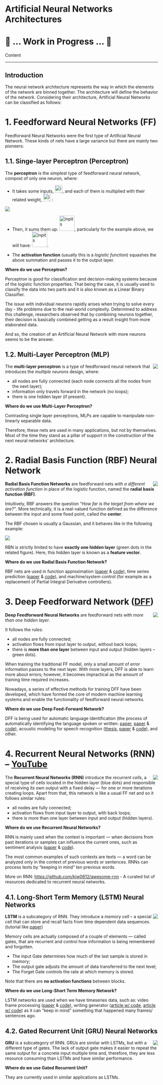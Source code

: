 # Artificial Neural Networks Architectures

# :construction: ... Work in Progress ... :construction:

Content


--------------------

## Introduction

The neural network architecture represents the way in which the elements of the network are binned together. The architecture will define the behavior of the network. Considering their architecture, Artificial Neural Networks can be classified as follows:

# 1.	Feedforward Neural Networks (FF)

Feedforward Neural Networks were the first type of Artificial Neural Network. These kinds of nets have a large variance but there are mainly two pioneers:

## 1.1.	Singe-layer Perceptron (Perceptron)

The **perceptron** is the simplest type of feedforward neural network, compost of only one neuron, where:  

  -	It takes some inputs, <img src="https://github.com/laviniaflorentina/Tutorials/blob/master/images/xi.png" alt="inpits" width="25" height="25">, and each of them is multiplied with their related weight, <img src="https://github.com/laviniaflorentina/Tutorials/blob/master/images/wi.png" alt="inpits" width="25" height="25"> : 

 ![](https://github.com/laviniaflorentina/Tutorials/blob/master/images/ann3.png)

  - Then, it sums them up: <img src="https://github.com/laviniaflorentina/Tutorials/blob/master/images/sum_n.png" alt="inpits" width="50" height="50">, particularly for the example above, we will have: <img src="https://github.com/laviniaflorentina/Tutorials/blob/master/images/sum_5.png" alt="inpits" width="50" height="50">.

  -	The **activation function** (usually this is a _logistic function_) squashes the above summation and passes it to the output layer.

**Where do we use Perceptron?**

Perceptron is good for classification and decision-making systems because of the logistic function properties. That being the case, it is usually used to classify the data into two parts and it is also known as a Linear Binary Classifier. 

The issue with individual neurons rapidly arises when trying to solve every day - life problems due to the real-world complexity. Determined to address this challenge, researchers observed that by combining neurons together, their decision is basically combined getting as a result insight from more elaborated data. 

And so, the creation of an Artificial Neural Network with more neurons seems to be the answer.

## 1.2.	Multi-Layer Perceptron (MLP)

<img align="right" src="https://github.com/laviniaflorentina/Tutorials/blob/master/images/ann4.png"> 

The **multi-layer perceptron** is a type of feedforward neural network that introduces the _multiple neurons_ design, where:

  - all nodes are fully connected (each node connects all the nodes from the next layer);
  - information only travels forward in the network (no loops);
  - there is one hidden layer (if present).

**Where do we use Multi-Layer Perceptron?**

Contrasting single layer perceptrons, MLPs are capable to manipulate non-linearly separable data. 

Therefore, these nets are used in many applications, but not by themselves. Most of the time they stand as a pillar of support in the construction of the next neural networks’ architecture. 

# 2.	Radial Basis Function (RBF) Neural Network 

<img align="right" src="https://github.com/laviniaflorentina/Tutorials/blob/master/images/ann5.png"> 

**Radial Basis Function Networks** are feedforward nets _with a different activation function_ in place of the logistic function, named the **radial basis function (RBF)**. 

Intuitively, RBF answers the question _“How far is the target from where we are?”_. More technically, it is a real-valued function defined as the difference between the input and some fixed point, called the **center**. 

The RBF chosen is usually a Gaussian, and it behaves like in the following example: 

![](https://www.digitalvidya.com/wp-content/uploads/2019/01/Image-3.gif)


RBN is strictly limited to have **exactly one hidden layer** (green dots in the related figure). Here, this hidden layer is known as a **feature vector**.

**Where do we use Radial Basis Function Network?**

RBF nets are used in function approximation ([paper]() & [code]()), time series prediction ([paper]() & [code]()), and machine/system control (for example as a replacement of Partial Integral Derivative controllers). 

# 3.	Deep Feedforward Network ([DFF]())

<img align="right" src="https://github.com/laviniaflorentina/Tutorials/blob/master/images/ann6.png"> 

**Deep Feedforward Neural Networks** are feedforward nets with _more than one hidden layer_.

It follows the rules:
  - all nodes are fully connected;
  - activation flows from input layer to output, without back loops;
  - there is **more than one layer** between input and output (hidden layers – green dots).

When training the traditional FF model, only a small amount of error information passes to the next layer. With more layers, DFF is able to learn more about errors; however, it becomes impractical as the amount of training time required increases.

Nowadays, a series of effective methods for training DFF have been developed, which have formed the core of modern machine learning systems and enable the functionality of feedforward neural networks.

**Where do we use Deep Feed-Forward Network?**

DFF is being used for automatic language identification (the process of automatically identifying the language spoken or written: [paper](), [paper]() & [code]()), acoustic modeling for speech recognition ([thesis](), [paper]() & [code]()), and other.

# 4.	Recurrent Neural Networks (RNN) – [YouTube]() 

<img align="right" src="https://github.com/laviniaflorentina/Tutorials/blob/master/images/ann7.png"> 

The **Recurrent Neural Networks (RNN)** introduce the _recurrent cells_, a special type of cells located in the hidden layer (blue dots) and responsible of receiving its own output with a fixed delay — for one or more iterations creating loops. Apart from that, this network is like a usual FF net and so it follows similar rules:

  - all nodes are fully connected;
  - activation flows from input layer to output, with back loops;
  - there is more than one layer between input and output (hidden layers).

**Where do we use Recurrent Neural Networks?**

RNN is mainly used when the context is important — when decisions from past iterations or samples can influence the current ones, such as sentiment analysis ([paper]() & [code]()).

The most common examples of such contexts are texts — a word can be analyzed only in the context of previous words or sentences. RNNs can process texts by “keeping in mind” ten previous words.

More on RNN: https://github.com/kjw0612/awesome-rnn - A curated list of resources dedicated to recurrent neural networks.

## 4.1.	Long-Short Term Memory (LSTM) Neural Networks

<img align="right" src="https://github.com/laviniaflorentina/Tutorials/blob/master/images/ann8.png"> 

**LSTM** is a subcategory of RNN. They introduce a _memory cell_ – a special cell that can store and recall facts from time dependent data sequences. (tutorial like [paper]())

Memory cells are actually composed of a couple of elements — called gates, that are recurrent and control how information is being remembered and forgotten. 

  -	The input Gate determines how much of the last sample is stored in memory; 
  -	The output gate adjusts the amount of data transferred to the next level; 
  -	The Forget Gate controls the rate at which memory is stored.

Note that there are **no activation functions** between blocks.

**Where do we use Long-Short Term Memory Network?**

LSTM networks are used when we have timeseries data, such as: video frame processing ([paper]() & [code]()), writing generator ([article w/ code](), [article w/ code]()) as it can “keep in mind” something that happened many frames/ sentences ago. 

## 4.2.	Gated Recurrent Unit (GRU) Neural Networks

<img align="right" src="https://github.com/laviniaflorentina/Tutorials/blob/master/images/ann9.png"> 

**GRU** is a subcategory of RNN. GRUs are similar with LSTMs, but with a different type of gates. The lack of output gate makes it easier to repeat the same output for a concrete input multiple time and, therefore, they are less resource consuming than LSTMs and have similar performance.

**Where do we use Gated Recurrent Unit?**

They are currently used in similar applications as LSTMs.

